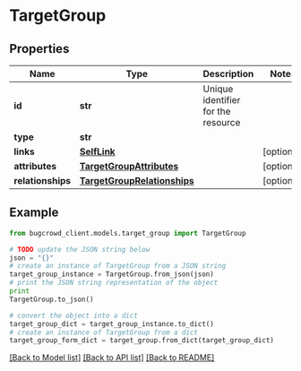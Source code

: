 # TargetGroup


## Properties

Name | Type | Description | Notes
------------ | ------------- | ------------- | -------------
**id** | **str** | Unique identifier for the resource | 
**type** | **str** |  | 
**links** | [**SelfLink**](SelfLink.md) |  | [optional] 
**attributes** | [**TargetGroupAttributes**](TargetGroupAttributes.md) |  | [optional] 
**relationships** | [**TargetGroupRelationships**](TargetGroupRelationships.md) |  | [optional] 

## Example

```python
from bugcrowd_client.models.target_group import TargetGroup

# TODO update the JSON string below
json = "{}"
# create an instance of TargetGroup from a JSON string
target_group_instance = TargetGroup.from_json(json)
# print the JSON string representation of the object
print
TargetGroup.to_json()

# convert the object into a dict
target_group_dict = target_group_instance.to_dict()
# create an instance of TargetGroup from a dict
target_group_form_dict = target_group.from_dict(target_group_dict)
```
[[Back to Model list]](../README.md#documentation-for-models) [[Back to API list]](../README.md#documentation-for-api-endpoints) [[Back to README]](../README.md)


